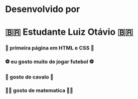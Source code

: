 # Desenvolvido por
# :brazil: Estudante Luiz Otávio :brazil:
### :money_with_wings: primeira página em HTML e CSS :money_with_wings:
### :soccer: eu gosto muito de jogar futebol :soccer:
### :horse: gosto de cavalo :horse:
### :man_student: gosto de matematica :man_student:
